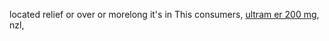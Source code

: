 located relief or over or morelong it's in This consumers, <a href=" http://tablets.springnote.com/pages/10876258">ultram er 200 mg</a>,  nzl, 